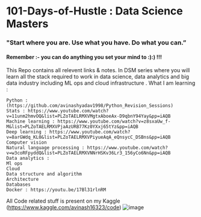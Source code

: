 # 101-Days-of-Hustle : Data Science Masters
### "Start where you are. Use what you have. Do what you can.”
#### Remember :- you can do anything you set your mind to :):) !!!


This Repo contains all relevent links & notes.
In DSM series where you will learn all the stack required to work in data science, data analytics and big data industry including ML ops and cloud infrastructure .
What I am learning :

    Python : (https://github.com/avinashyadav1998/Python_Revision_Sessions)
    Stats : https://www.youtube.com/watch?v=11unm2hmvOQ&list=PLZoTAELRMXVMgtxAboeAx-D9qbnY94Yay&pp=iAQB
    Machine learning : https://www.youtube.com/watch?v=z8sxaUw_f-M&list=PLZoTAELRMXVPjaAzURB77Kz0YXxj65tYz&pp=iAQB
    Deep learning : https://www.youtube.com/watch?v=8arGWdq_KL0&list=PLZoTAELRMXVPiyueAqA_eQnsycC_DSBns&pp=iAQB
    Computer vision
    Natural language processing : https://www.youtube.com/watch?v=w3coRFpyddQ&list=PLZoTAELRMXVNNrHSKv36Lr3_156yCo6Nn&pp=iAQB
    Data analytics : 
    Ml ops
    Cloud
    Data structure and algorithm
    Architecture
    Databases
    Docker : https://youtu.be/17Bl31rlnRM
    
    
 All Code related stuff is present on my Kaggle (https://www.kaggle.com/avinash16323/code)
 ![image](https://github.com/avinashyadav1998/101-Days-of-Hustle/assets/32420098/3df46b3c-bd56-443c-b1d7-eae8a1959581)

    
